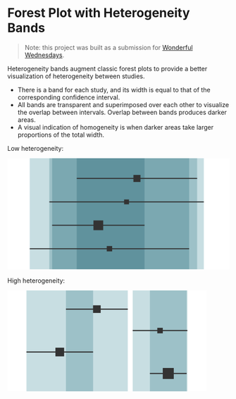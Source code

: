 # Forest Plot with Heterogeneity Bands

> Note: this project was built as a submission for
> [Wonderful Wednesdays](https://psiweb.org/sigs-special-interest-groups/visualisation/welcome-to-wonderful-wednesdays).

Heterogeneity bands augment classic forest plots to provide a better
visualization of heterogeneity between studies.

- There is a band for each study, and its width is equal to that of the
corresponding confidence interval.
- All bands are transparent and superimposed over each other to visualize
the overlap between intervals. Overlap between bands produces darker areas.
- A visual indication of homogeneity is when darker areas take larger
proportions of the total width.

Low heterogeneity:

![low heterogeneity](helpfiles/low_het.png)

High heterogeneity:

![high heterogeneity](helpfiles/high_het.png)

